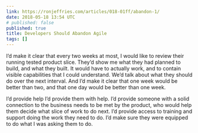 ```yaml
---
link: https://ronjeffries.com/articles/018-01ff/abandon-1/
date: 2018-05-18 13:54 UTC
# published: false
published: true
title: Developers Should Abandon Agile
tags: []
---
```


I’d make it clear that every two weeks at most, I would like to review their running tested product slice. They’d show me what they had planned to build, and what they built. It would have to actually work, and to contain visible capabilities that I could understand. We’d talk about what they should do over the next interval. And I’d make it clear that one week would be better than two, and that one day would be better than one week.

I’d provide help
I’d provide them with help. I’d provide someone with a solid connection to the business needs to be met by the product, who would help them decide what slice of work to do next. I’d provide access to training and support doing the work they need to do. I’d make sure they were equipped to do what I was asking them to do.
